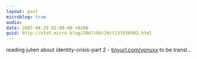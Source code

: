```yaml
---
layout: post
microblog: true
audio: 
date: 2007-08-29 02:00:00 +0200
guid: http://xtof.micro.blog/2007/08/29/t233556982.html
---
```

reading julien about identity-crisis-part 2 - [tinyurl.com/yonuxx](http://tinyurl.com/yonuxx) to be transl...

